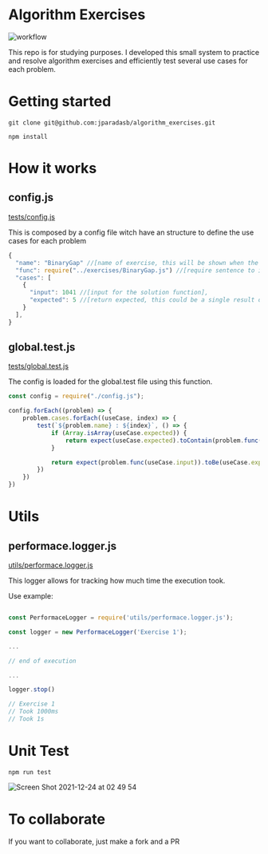 # Algorithm Exercises

![workflow](https://github.com/jparadasb/algorithm_exercises/actions/workflows/node.js.yml/badge.svg)

This repo is for studying purposes. I developed this small system to practice and resolve algorithm exercises and efficiently test several use cases for each problem.

# Getting started

`git clone git@github.com:jparadasb/algorithm_exercises.git`

`npm install`

# How it works

## config.js
[tests/config.js](tests/config.js)

This is composed by a config file witch have an structure to define the use cases for each problem

```js
{
  "name": "BinaryGap" //[name of exercise, this will be shown when the unit test be running],
  "func": require("../exercises/BinaryGap.js") //[require sentence to import the solution function],
  "cases": [
    {
      "input": 1041 //[input for the solution function],
      "expected": 5 //[return expected, this could be a single result or an array]
    }
  ],
}
```

## global.test.js
[tests/global.test.js](tests/global.test.js)

The config is loaded for the global.test file using this function.

```js
const config = require("./config.js");

config.forEach((problem) => {
    problem.cases.forEach((useCase, index) => {
        test(`${problem.name} : ${index}`, () => {
            if (Array.isArray(useCase.expected)) {
                return expect(useCase.expected).toContain(problem.func(useCase.input));
            }

            return expect(problem.func(useCase.input)).toBe(useCase.expected);
        })
    })
})
```

# Utils

## performace.logger.js
[utils/performace.logger.js](utils/performace.logger.js)

This logger allows for tracking how much time the execution took.

Use example: 
```js

const PerformaceLogger = require('utils/performace.logger.js');

const logger = new PerformaceLogger('Exercise 1');

...

// end of execution

...

logger.stop()

// Exercise 1
// Took 1000ms
// Took 1s

```

# Unit Test

`npm run test`

![Screen Shot 2021-12-24 at 02 49 54](https://user-images.githubusercontent.com/5114020/147321873-54ad7a4a-7041-49e5-94d5-a7dc86af07f4.png)

# To collaborate

If you want to collaborate, just make a fork and a PR
